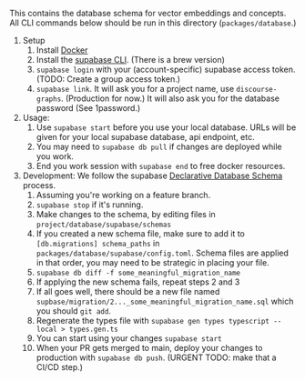 This contains the database schema for vector embeddings and concepts.
All CLI commands below should be run in this directory (`packages/database`.)

1. Setup
   1. Install [Docker](https://www.docker.com)
   2. Install the [supabase CLI](https://supabase.com/docs/guides/local-development). (There is a brew version)
   3. `supabase login` with your (account-specific) supabase access token. (TODO: Create a group access token.)
   4. `supabase link`. It will ask you for a project name, use `discourse-graphs`. (Production for now.) It will also ask you for the database password (See 1password.)
2. Usage:
   1. Use `supabase start` before you use your local database. URLs will be given for your local supabase database, api endpoint, etc.
   2. You may need to `supabase db pull` if changes are deployed while you work.
   3. End you work session with `supabase end` to free docker resources.
3. Development: We follow the supabase [Declarative Database Schema](https://supabase.com/docs/guides/local-development/declarative-database-schemas) process.
   1. Assuming you're working on a feature branch.
   2. `supabase stop` if it's running.
   3. Make changes to the schema, by editing files in `project/database/supabase/schemas`
   4. If you created a new schema file, make sure to add it to `[db.migrations] schema_paths` in `packages/database/supabase/config.toml`. Schema files are applied in that order, you may need to be strategic in placing your file.
   4. `supabase db diff -f some_meaningful_migration_name`
   5. If applying the new schema fails, repeat steps 2 and 3
   6. If all goes well, there should be a new file named `supbase/migration/2..._some_meaningful_migration_name.sql` which you should `git add`.
   7. Regenerate the types file with `supabase gen types typescript --local > types.gen.ts`
   8. You can start using your changes `supabase start`
   9. When your PR gets merged to main, deploy your changes to production with `supabase db push`. (URGENT TODO: make that a CI/CD step.)
